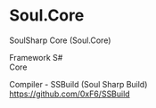 # Soul.Core

SoulSharp Core (Soul.Core)

Framework S#  
Core

Compiler - SSBuild (Soul Sharp Build)  
https://github.com/0xF6/SSBuild

